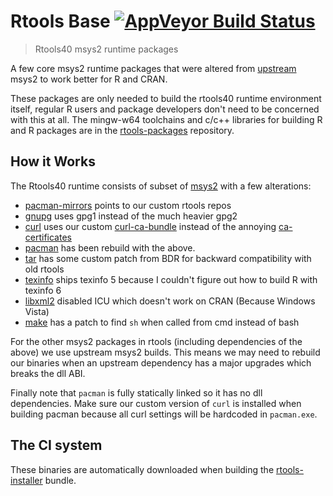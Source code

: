 # Rtools Base [![AppVeyor Build Status](https://ci.appveyor.com/api/projects/status/github/r-windows/rtools-base)](https://ci.appveyor.com/project/jeroen/rtools-base)

> Rtools40 msys2 runtime packages

A few core msys2 runtime packages that were altered from [upstream](https://github.com/alexpux/msys2-packages) msys2 to work better for R and CRAN.

These packages are only needed to build the rtools40 runtime environment itself, regular R users and package developers don't need to be concerned with this at all. The mingw-w64 toolchains and c/c++ libraries for building R and R packages are in the [rtools-packages](https://github.com/r-windows/rtools-packages) repository.

## How it Works

The Rtools40 runtime consists of subset of [msys2](https://www.msys2.org/) with a few alterations:

 - [pacman-mirrors](pacman-mirrors/PKGBUILD) points to our custom rtools repos
 - [gnupg](gnupg/PKGBUILD) uses gpg1 instead of the much heavier gpg2
 - [curl](curl/PKGBUILD) uses our custom [curl-ca-bundle](curl-ca-bundle/PKGBUILD) instead of the annoying [ca-certificates](https://github.com/Alexpux/MSYS2-packages/blob/master/ca-certificates/PKGBUILD)
 - [pacman](pacman/PKGBUILD) has been rebuild with the above.
 - [tar](tar/PKGBUILD) has some custom patch from BDR for backward compatibility with old rtools
 - [texinfo](texinfo/PKGBUILD) ships texinfo 5 because I couldn't figure out how to build R with texinfo 6
 - [libxml2](libxml2/PKGBUILD) disabled ICU which doesn't work on CRAN (Because Windows Vista)
 - [make](make/PKGBUILD) has a patch to find `sh` when called from cmd instead of bash

For the other msys2 packages in rtools (including dependencies of the above) we use upstream msys2 builds. This means we may need to rebuild our binaries when an upstream dependency has a major upgrades which breaks the dll ABI.

Finally note that `pacman` is fully statically linked so it has no dll dependencies. Make sure our custom version of `curl` is installed when building pacman because all curl settings will be hardcoded in `pacman.exe`.

## The CI system

These binaries are automatically downloaded when building the [rtools-installer](https://github.com/r-windows/rtools-installer) bundle.
